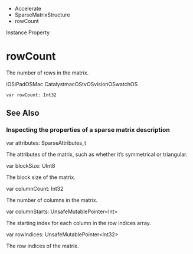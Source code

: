 

- Accelerate
- SparseMatrixStructure
-  rowCount 

Instance Property

# rowCount

The number of rows in the matrix.

iOSiPadOSMac CatalystmacOStvOSvisionOSwatchOS

``` source
var rowCount: Int32
```

## See Also

### Inspecting the properties of a sparse matrix description

var attributes: SparseAttributes_t

The attributes of the matrix, such as whether it’s symmetrical or triangular.

var blockSize: UInt8

The block size of the matrix.

var columnCount: Int32

The number of columns in the matrix.

var columnStarts: UnsafeMutablePointer&lt;Int>

The starting index for each column in the row indices array.

var rowIndices: UnsafeMutablePointer&lt;Int32>

The row indices of the matrix.

